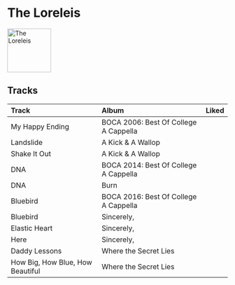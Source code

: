 
# The Loreleis


<img src="https://i.scdn.co/image/ab6761610000e5eb68021119cbab353e2278d4a3" alt="The Loreleis" width="100" />

## Tracks

| Track                            | Album                                 | Liked   |
|:---------------------------------|:--------------------------------------|:--------|
| My Happy Ending                  | BOCA 2006: Best Of College A Cappella |         |
| Landslide                        | A Kick & A Wallop                     |         |
| Shake It Out                     | A Kick & A Wallop                     |         |
| DNA                              | BOCA 2014: Best Of College A Cappella |         |
| DNA                              | Burn                                  |         |
| Bluebird                         | BOCA 2016: Best Of College A Cappella |         |
| Bluebird                         | Sincerely,                            |         |
| Elastic Heart                    | Sincerely,                            |         |
| Here                             | Sincerely,                            |         |
| Daddy Lessons                    | Where the Secret Lies                 |         |
| How Big, How Blue, How Beautiful | Where the Secret Lies                 |         |